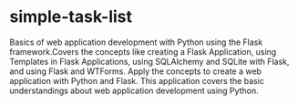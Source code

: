 # simple-task-list
Basics of web application development with Python using the Flask framework.Covers the concepts like creating a Flask Application, using Templates in Flask Applications, using SQLAlchemy and SQLite with Flask, and using Flask and WTForms. Apply the concepts to create a web application with Python and Flask. This application covers the basic understandings about  web application development using Python.
